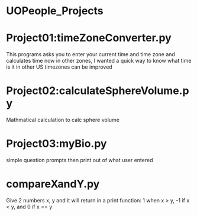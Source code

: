 # UOPeople_Projects

# Project01:timeZoneConverter.py
This programs asks you to enter your current time and time zone and calculates time now in other zones, I wanted a quick way to know what time is it in other US timezones can be improved 

# Project02:calculateSphereVolume.py
Mathmatical calculation to calc sphere volume

# Project03:myBio.py
simple question prompts then print out of what user entered

# compareXandY.py
Give 2 numbers x, y and it will return in a print function: 1 when x > y, -1 if x < y, and 0 if x == y 
